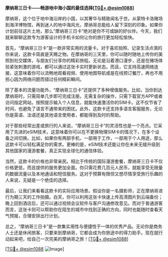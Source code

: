 **摩纳哥三日卡——畅游地中海小国的最佳选择[[TG💪+ @esim1088](https://t.me/s/esim1088)]**

摩纳哥，这个位于地中海沿岸的小国，以其奢华与精致闻名于世。从蒙特卡洛赌场到海洋博物馆，再到迷人的地中海风光，摩纳哥总能给人留下深刻的印象。如果你计划前往这片土地，那么“摩纳哥三日卡”绝对是你不可或缺的好伙伴。今天，我们就来聊聊这款专为游客设计的手机卡如何让你的旅行更加轻松愉快。

首先，“摩纳哥三日卡”是一款非常实用的流量卡。对于喜欢拍照、记录生活点滴的你来说，这款卡简直是天赐之物。在摩纳哥的三天里，你可以随时随地上传你的美照到社交媒体，与朋友们分享你的精彩旅程。无论是沿着港口漫步，还是在赌场体验紧张刺激的游戏，都可以通过这张卡实时更新状态。而且，它支持高速网络连接，这意味着你可以流畅地观看视频、使用地图导航或是在线预订餐厅，再也不用担心因为网络问题而错过任何精彩瞬间。

除了基本的流量功能外，“摩纳哥三日卡”还提供了多种增值服务。比如，当你到达摩纳哥时，只需简单几步即可完成注册。无需复杂的操作，只需下载官方APP或者访问指定网站，按照提示输入个人信息，就能快速激活你的SIM卡。这不仅节省了时间，也避免了语言不通带来的困扰。此外，这款卡还支持多语言客服服务，无论你是英语、法语还是其他语言使用者，都能得到及时的帮助。

对于那些经常出差或旅行的人来说，“摩纳哥三日卡”的灵活性也是一个亮点。它采用了先进的eSIM技术，这意味着你可以在不更换物理SIM卡的情况下，在多个设备之间切换。比如，如果你有两部手机，一部用于工作，一部用于个人用途，那么这款卡可以轻松满足你的需求。更棒的是，eSIM技术还能让你在未来无缝升级到其他国家的漫游套餐，真正实现全球化的通信体验。

当然，这款卡的价格也非常亲民。相比于传统的国际漫游套餐，摩纳哥三日卡不仅价格更低，而且提供的服务更加全面。你只需花费几百元人民币，就能享受无限量的数据流量以及本地通话和短信服务。这对于预算有限但又想尽情享受旅行乐趣的人来说，无疑是一个绝佳的选择。

最后，让我们来看看这款卡的实际应用场景。假设你是一名摄影师，正在摩纳哥进行为期三天的工作拍摄。白天，你可以利用这张卡快速上传高清图片到云端备份；晚上回到酒店后，还可以通过视频会议软件与客户沟通修改意见。而对于普通游客而言，这张卡则可以帮助你在陌生的城市中找到正确的方向，同时也能随时查看天气预报，合理安排出行计划。

总之，“摩纳哥三日卡”是一款集实用性与便捷性于一体的优秀产品。无论你是商务人士还是休闲旅客，只要来到摩纳哥，它都会成为你旅途中的得力助手。现在就行动起来吧，给自己一次完美的摩纳哥之旅！[[TG💪+ @esim1088](https://t.me/s/esim1088)]

[[TG💪+ @esim1088](https://t.me/s/esim1088) ![Image](https://i.postimg.cc/4NQfJmqS/Snipaste-2025-05-13-00-14-12.png)]